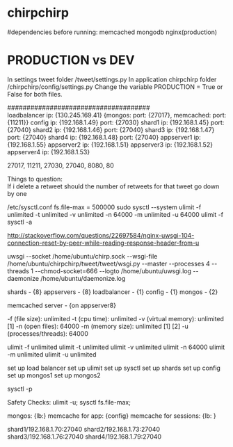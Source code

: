 # chirpchirp

#dependencies before running:
memcached
mongodb
nginx(production)

# PRODUCTION vs DEV
In settings tweet folder /tweet/settings.py
In application chirpchirp folder /chirpchirp/config/settings.py
Change the variable PRODUCTION = True or False for both files.


#####################################<br>
loadbalancer ip: {130.245.169.41} {mongos: port: {27017}, memcached: port: {11211}}
config ip: {192.168.1.49} port: {27030}
shard1 ip: {192.168.1.45} port: {27040}
shard2 ip: {192.168.1.46} port: {27040}
shard3 ip: {192.168.1.47} port: {27040}
shard4 ip: {192.168.1.48} port: {27040}
appserver1 ip: {192.168.1.55}
appserver2 ip: {192.168.1.51}
appserver3 ip: {192.168.1.52}
appserver4 ip: {192.168.1.53}

27017, 11211, 27030, 27040, 8080, 80

<!---->
Things to question:<br>
If i delete a retweet should the number of retweets for that tweet go down by one


/etc/sysctl.conf
fs.file-max = 500000
sudo sysctl --system
ulimit -f unlimited -t unlimited -v unlimited -n 64000 -m unlimited -u 64000
ulimit -f
sysctl -a

http://stackoverflow.com/questions/22697584/nginx-uwsgi-104-connection-reset-by-peer-while-reading-response-header-from-u

uwsgi --socket /home/ubuntu/chirp.sock --wsgi-file /home/ubuntu/chirpchirp/tweet/tweet/wsgi.py --master --processes 4 --threads 1 --chmod-socket=666 --logto /home/ubuntu/uwsgi.log --daemonize /home/ubuntu/daemonize.log


shards - {8}
appservers - {8}
loadbalancer - {1}
config - {1}
mongos - {2}

memcached server - {on appserver8}

-f (file size): unlimited
-t (cpu time): unlimited
-v (virtual memory): unlimited [1]
-n (open files): 64000
-m (memory size): unlimited [1] [2]
-u (processes/threads): 64000

ulimit -f unlimited
ulimit -t unlimited
ulimit -v unlimited
ulimit -n 64000
ulimit -m unlimited
ulimit -u unlimited



set up load balancer
set up ulimit
set up sysctl
set up shards
set up config
set up mongos1
set up mongos2

sysctl -p

Safety Checks:
ulimit -u;
sysctl fs.file-max;

mongos: {lb:}
memcache for app: {config}
memcache for sessions: {lb: }

shard1/192.168.1.70:27040
shard2/192.168.1.73:27040
shard3/192.168.1.76:27040
shard4/192.168.1.79:27040